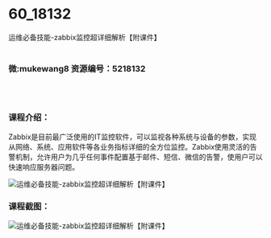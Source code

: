 # 60_18132
运维必备技能-zabbix监控超详细解析【附课件】
<br/></br>
<h3>微:mukewang8 资源编号：5218132</h3>
<br/></br>
<h3>课程介绍：</h3>
<p><a title="查看与 Zabbix 相关的文章" target="_blank">Zabbix</a>是目前最广泛使用的IT监控软件，可以监视各种系统与设备的参数，实现从网络、系统、应用软件等各业务指标详细的全方位监控。Zabbix使用灵活的告警机制，允许用户为几乎任何事件配置基于邮件、短信、微信的告警，使用户可以快速响应服务器问题。</p>
<p><img src="https://www.ko996.com/wp-content/uploads/img/2021/01/12345-20.jpg" alt="运维必备技能-zabbix监控超详细解析【附课件】"></p>
<div class="info-desc">
<h3>课程截图：</h3>
<p><img src="https://www.ko996.com/wp-content/uploads/img/2021/01/2-157.png" alt="运维必备技能-zabbix监控超详细解析【附课件】"></p>


			
</div>
